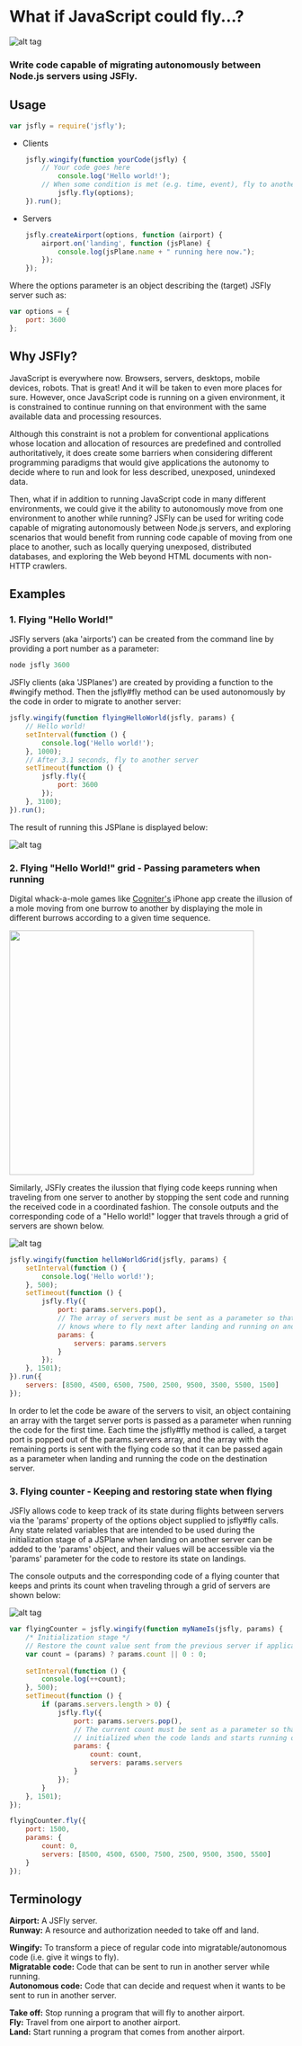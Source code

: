 # What if JavaScript could fly...?
![alt tag](https://github.com/jorgezaccaro/jsfly/blob/master/jsfly_logo.png?raw=true)

### Write code capable of migrating autonomously between Node.js servers using JSFly.  


## Usage
``` js
var jsfly = require('jsfly');
```

* Clients
``` js
    jsfly.wingify(function yourCode(jsfly) {
        // Your code goes here
            console.log('Hello world!');
        // When some condition is met (e.g. time, event), fly to another server
            jsfly.fly(options);
    }).run();
```

* Servers
``` js
    jsfly.createAirport(options, function (airport) {
        airport.on('landing', function (jsPlane) {
            console.log(jsPlane.name + " running here now.");
        });
    });
```  

Where the options parameter is an object describing the (target) JSFly server such as:
``` js
var options = {
    port: 3600
};
```

## Why JSFly?

JavaScript is everywhere now. Browsers, servers, desktops, mobile devices, robots. That is great! And it will be taken to even more places for sure. However, once JavaScript code is running on a given environment, it is constrained to continue running on that environment with the same available data and processing resources.

Although this constraint is not a problem for conventional applications whose location and allocation of resources are predefined and controlled authoritatively, it does create some barriers when considering different programming paradigms that would give applications the autonomy to decide where to run and look for less described, unexposed, unindexed data.

Then, what if in addition to running JavaScript code in many different environments, we could give it the ability to autonomously move from one environment to another while running? JSFly can be used for writing code capable of migrating autonomously between Node.js servers, and exploring scenarios that would benefit from running code capable of moving from one place to another, such as locally querying unexposed, distributed databases, and exploring the Web beyond HTML documents with non-HTTP crawlers.


## Examples

### 1. Flying "Hello World!"

JSFly servers (aka 'airports') can be created from the command line by providing a port number as a parameter:
``` js
node jsfly 3600
```  

JSFly clients (aka 'JSPlanes') are created by providing a function to the #wingify method. Then the jsfly#fly method can be used autonomously by the code in order to migrate to another server:
``` js
jsfly.wingify(function flyingHelloWorld(jsfly, params) {
    // Hello world!
    setInterval(function () {
        console.log('Hello world!');
    }, 1000);
    // After 3.1 seconds, fly to another server
    setTimeout(function () {
        jsfly.fly({
            port: 3600
        });
    }, 3100);
}).run();
```  

The result of running this JSPlane is displayed below:

![alt tag](https://github.com/jorgezaccaro/jsfly/blob/master/images/flyingHelloWorld.gif?raw=true)

### 2. Flying "Hello World!" grid - Passing parameters when running

Digital whack-a-mole games like [Cogniter's](http://www.cogniter.com/iphone-app-development-india.aspx) iPhone app create the illusion of a mole moving from one burrow to another by displaying the mole in different burrows according to a given time sequence.

<img src="https://github.com/jorgezaccaro/jsfly/blob/master/images/molesSlow.gif?raw=true" width="435px">

Similarly, JSFly creates the ilussion that flying code keeps running when traveling from one server to another by stopping the sent code and running the received code in a coordinated fashion. The console outputs and the corresponding code of a "Hello world!" logger that travels through a grid of servers are shown below.

![alt tag](https://github.com/jorgezaccaro/jsfly/blob/master/images/helloWorldGrid.gif?raw=true)

``` js
jsfly.wingify(function helloWorldGrid(jsfly, params) {
    setInterval(function () {
        console.log('Hello world!');
    }, 500);
    setTimeout(function () {
        jsfly.fly({
            port: params.servers.pop(),
            // The array of servers must be sent as a parameter so that the code
            // knows where to fly next after landing and running on another server
            params: { 
                servers: params.servers
            }
        });
    }, 1501);
}).run({
    servers: [8500, 4500, 6500, 7500, 2500, 9500, 3500, 5500, 1500]
});
```  

In order to let the code be aware of the servers to visit, an object containing an array with the target server ports is passed as a parameter when running the code for the first time. Each time the jsfly#fly method is called, a target port is popped out of the params.servers array, and the array with the remaining ports is sent with the flying code so that it can be passed again as a parameter when landing and running the code on the destination server.

### 3. Flying counter - Keeping and restoring state when flying

JSFly allows code to keep track of its state during flights between servers via the 'params' property of the options object supplied to jsfly#fly calls. Any state related variables that are intended to be used during the initialization stage of a JSPlane when landing on another server can be added to the 'params' object, and their values will be accessible via the 'params' parameter for the code to restore its state on landings.

The console outputs and the corresponding code of a flying counter that keeps and prints its count when traveling through a grid of servers are shown below:

![alt tag](https://github.com/jorgezaccaro/jsfly/blob/master/images/flyingCounter.gif?raw=true)

``` js
var flyingCounter = jsfly.wingify(function myNameIs(jsfly, params) {
    /* Initialization stage */
    // Restore the count value sent from the previous server if applicable
    var count = (params) ? params.count || 0 : 0;
    
    setInterval(function () {
        console.log(++count);
    }, 500);
    setTimeout(function () {
        if (params.servers.length > 0) {
            jsfly.fly({
                port: params.servers.pop(),
                // The current count must be sent as a parameter so that the counter is
                // initialized when the code lands and starts running on another server
                params: {
                    count: count,
                    servers: params.servers
                }
            });
        }
    }, 1501);
});
```

``` js
flyingCounter.fly({
    port: 1500,
    params: {
        count: 0,
        servers: [8500, 4500, 6500, 7500, 2500, 9500, 3500, 5500]
    }
});
```

## Terminology

   **Airport:** A JSFly server.  
   **Runway:** A resource and authorization needed to take off and land.  

   **Wingify:** To transform a piece of regular code into migratable/autonomous code (i.e. give it wings to fly).  
   **Migratable code:** Code that can be sent to run in another server while running.  
   **Autonomous code:** Code that can decide and request when it wants to be sent to run in another server.  

   **Take off:** Stop running a program that will fly to another airport.  
   **Fly:** Travel from one airport to another airport.  
   **Land:** Start running a program that comes from another airport.  
